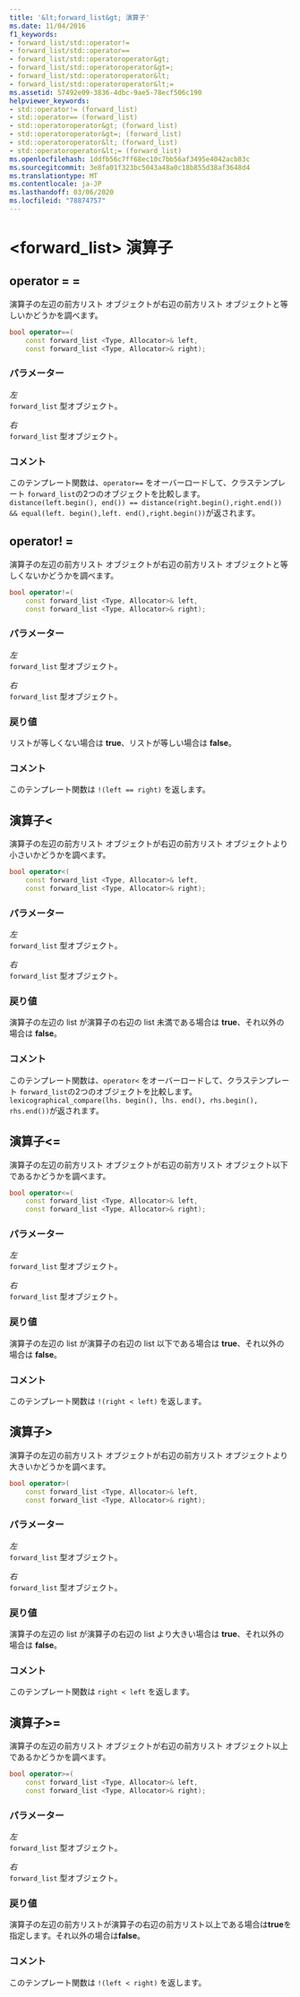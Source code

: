 ```yaml
---
title: '&lt;forward_list&gt; 演算子'
ms.date: 11/04/2016
f1_keywords:
- forward_list/std::operator!=
- forward_list/std::operator==
- forward_list/std::operatoroperator&gt;
- forward_list/std::operatoroperator&gt=;
- forward_list/std::operatoroperator&lt;
- forward_list/std::operatoroperator&lt;=
ms.assetid: 57492e09-3836-4dbc-9ae5-78ecf506c190
helpviewer_keywords:
- std::operator!= (forward_list)
- std::operator== (forward_list)
- std::operatoroperator&gt; (forward_list)
- std::operatoroperator&gt=; (forward_list)
- std::operatoroperator&lt; (forward_list)
- std::operatoroperator&lt;= (forward_list)
ms.openlocfilehash: 1ddfb56c7ff68ec10c7bb56af3495e4042acb83c
ms.sourcegitcommit: 3e8fa01f323bc5043a48a0c18b855d38af3648d4
ms.translationtype: MT
ms.contentlocale: ja-JP
ms.lasthandoff: 03/06/2020
ms.locfileid: "78874757"
---
```

# <a name="ltforward_listgt-operators"></a>&lt;forward_list&gt; 演算子

## <a name="op_eq_eq"></a>operator = =

演算子の左辺の前方リスト オブジェクトが右辺の前方リスト オブジェクトと等しいかどうかを調べます。

```cpp
bool operator==(
    const forward_list <Type, Allocator>& left,
    const forward_list <Type, Allocator>& right);
```

### <a name="parameters"></a>パラメーター

*左*\
`forward_list` 型オブジェクト。

*右*\
`forward_list` 型オブジェクト。

### <a name="remarks"></a>コメント

このテンプレート関数は、`operator==` をオーバーロードして、クラステンプレート `forward_list`の2つのオブジェクトを比較します。 `distance(left.begin(), end()) == distance(right.begin(),right.end()) && equal(left. begin(),left. end(),right.begin())`が返されます。

## <a name="op_neq"></a>operator! =

演算子の左辺の前方リスト オブジェクトが右辺の前方リスト オブジェクトと等しくないかどうかを調べます。

```cpp
bool operator!=(
    const forward_list <Type, Allocator>& left,
    const forward_list <Type, Allocator>& right);
```

### <a name="parameters"></a>パラメーター

*左*\
`forward_list` 型オブジェクト。

*右*\
`forward_list` 型オブジェクト。

### <a name="return-value"></a>戻り値

リストが等しくない場合は **true**、リストが等しい場合は **false**。

### <a name="remarks"></a>コメント

このテンプレート関数は `!(left == right)` を返します。

## <a name="op_lt"></a> 演算子&lt;

演算子の左辺の前方リスト オブジェクトが右辺の前方リスト オブジェクトより小さいかどうかを調べます。

```cpp
bool operator<(
    const forward_list <Type, Allocator>& left,
    const forward_list <Type, Allocator>& right);
```

### <a name="parameters"></a>パラメーター

*左*\
`forward_list` 型オブジェクト。

*右*\
`forward_list` 型オブジェクト。

### <a name="return-value"></a>戻り値

演算子の左辺の list が演算子の右辺の list 未満である場合は **true**、それ以外の場合は **false**。

### <a name="remarks"></a>コメント

このテンプレート関数は、`operator<` をオーバーロードして、クラステンプレート `forward_list`の2つのオブジェクトを比較します。 `lexicographical_compare(lhs. begin(), lhs. end(), rhs.begin(), rhs.end())`が返されます。

## <a name="op_lt_eq"></a>演算子&lt;=

演算子の左辺の前方リスト オブジェクトが右辺の前方リスト オブジェクト以下であるかどうかを調べます。

```cpp
bool operator<=(
    const forward_list <Type, Allocator>& left,
    const forward_list <Type, Allocator>& right);
```

### <a name="parameters"></a>パラメーター

*左*\
`forward_list` 型オブジェクト。

*右*\
`forward_list` 型オブジェクト。

### <a name="return-value"></a>戻り値

演算子の左辺の list が演算子の右辺の list 以下である場合は **true**、それ以外の場合は **false**。

### <a name="remarks"></a>コメント

このテンプレート関数は `!(right < left)` を返します。

## <a name="op_gt"></a> 演算子&gt;

演算子の左辺の前方リスト オブジェクトが右辺の前方リスト オブジェクトより大きいかどうかを調べます。

```cpp
bool operator>(
    const forward_list <Type, Allocator>& left,
    const forward_list <Type, Allocator>& right);
```

### <a name="parameters"></a>パラメーター

*左*\
`forward_list` 型オブジェクト。

*右*\
`forward_list` 型オブジェクト。

### <a name="return-value"></a>戻り値

演算子の左辺の list が演算子の右辺の list より大きい場合は **true**、それ以外の場合は **false**。

### <a name="remarks"></a>コメント

このテンプレート関数は `right < left` を返します。

## <a name="op_gt_eq"></a>演算子&gt;=

演算子の左辺の前方リスト オブジェクトが右辺の前方リスト オブジェクト以上であるかどうかを調べます。

```cpp
bool operator>=(
    const forward_list <Type, Allocator>& left,
    const forward_list <Type, Allocator>& right);
```

### <a name="parameters"></a>パラメーター

*左*\
`forward_list` 型オブジェクト。

*右*\
`forward_list` 型オブジェクト。

### <a name="return-value"></a>戻り値

演算子の左辺の前方リストが演算子の右辺の前方リスト以上である場合は**true**を指定します。それ以外の場合は**false**。

### <a name="remarks"></a>コメント

このテンプレート関数は `!(left < right)` を返します。
